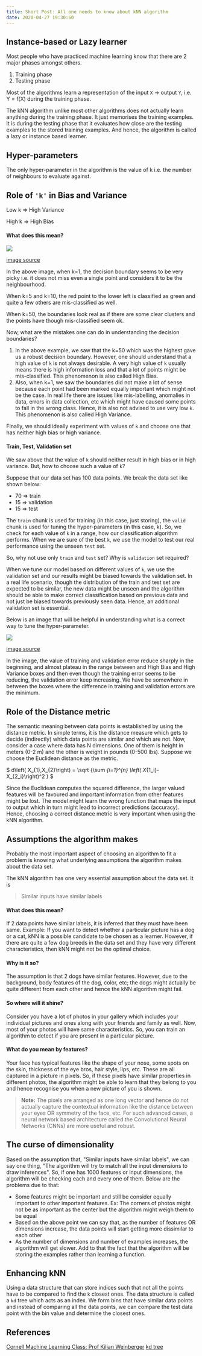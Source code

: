 ```yaml
---
title: Short Post: All one needs to know about kNN algorithm
date: 2020-04-27 19:30:50
---
```


## Instance-based or Lazy learner
Most people who have practiced machine learning know that there are 2 major phases amongst others.
1. Training phase
2. Testing phase

Most of the algorithms learn a representation of the input `X` -> output `Y`, i.e. Y = f(X) during the training phase.

The kNN algorithm unlike most other algorithms does not actually learn anything during the training phase. It just memorises the training examples. It is during the testing phase that it evaluates how close are the testing examples to the stored training examples. And hence, the algorithm is called a lazy or instance based learner.

## Hyper-parameters
The only hyper-parameter in the algorithm is the value of k i.e. the number of neighbours to evaluate against.

## Role of `'k'` in Bias and Variance
Low k => High Variance

High k => High Bias

#### What does this mean?
![](/assets/images/machine_learning/kNN-k-bias-variance.png)

[image source](https://medium.com/30-days-of-machine-learning/day-3-k-nearest-neighbors-and-bias-variance-tradeoff-75f84d515bdb)

In the above image, when k=1, the decision boundary seems to be very picky i.e. it does not miss even a single point and considers it to be the neighbourhood.

When k=5 and k=10, the red point to the lower left is classified as green and quite a few others are mis-classified as well.

When k=50, the boundaries look real as if there are some clear clusters and the points have though mis-classified seem ok.

Now, what are the mistakes one can do in understanding the decision boundaries?
1. In the above example, we saw that the k=50 which was the highest gave us a robust decision boundary. However, one should understand that a high value of `k` is not always desirable. A very high value of `k` usually means there is high information loss and that a lot of points might be mis-classified. This phenomenon is also called High Bias.
2. Also, when k=1, we saw the boundaries did not make a lot of sense because each point had been marked equally important which might not be the case. In real life there are issues like mis-labelling, anomalies in data, errors in data collection, etc which might have caused some points to fall in the wrong class. Hence, it is also not advised to use very low `k`. This phenomenon is also called High Variance.

Finally, we should ideally experiment with values of `k` and choose one that has neither high bias or high variance.

#### Train, Test, Validation set
We saw above that the value of `k` should neither result in high bias or in high variance. But, how to choose such a value of `k`?

Suppose that our data set has 100 data points. We break the data set like shown below:
- 70 => train
- 15 => validation
- 15 => test

The `train` chunk is used for training (in this case, just storing), the `valid` chunk is used for tuning the hyper-parameters (in this case, k). So, we check for each value of `k` in a range, how our classification algorithm performs. When we are sure of the best `k`, we use the model to test our real performance using the unseen `test` set.

So, why not use only `train` and `test` set? Why is `validation` set required?

When we tune our model based on different values of `k`, we use the validation set and our results might be biased towards the validation set. In a real life scenario, though the distribution of the train and test set are expected to be similar, the new data might be unseen and the algorithm should be able to make correct classification based on previous data and not just be biased towards previously seen data. Hence, an additional validation set is essential.

Below is an image that will be helpful in understanding what is a correct way to tune the hyper-parameter.

![](/assets/images/machine_learning/bias-variance-tradeoff.png)

[image source](https://dziganto.github.io/cross-validation/data%20science/machine%20learning/model%20tuning/python/Model-Tuning-with-Validation-and-Cross-Validation/)

In the image, the value of training and validation error reduce sharply in the beginning, and almost plateau in the range between and High Bias and High Variance boxes and then even though the training error seems to be reducing, the validation error keep increasing. We have be somewhere in between the boxes where the difference in training and validation errors are the minimum.

## Role of the Distance metric
The semantic meaning between data points is established by using the distance
metric. In simple terms, it is the distance measure which gets to decide (indirectly) which data points are similar and which are not. Now, consider a case where data has N dimensions. One of them is height
in meters (0-2 m) and the other is weight in pounds (0-500 lbs). Suppose we choose the Euclidean distance as the metric.

$ d\left( X_{1},X_{2}\right)   = \sqrt {\sum _{i=1}^{n}  \left( X_{1_i}-X_{2_i}\right)^2 } $

Since the Euclidean computes the squared difference, the larger valued features will be favoured and important information from other features might be lost. The model
might learn the wrong function that maps the input to output which in turn might
lead to incorrect predictions (accuracy). Hence, choosing a correct distance metric is very important when using the kNN algorithm.

## Assumptions the algorithm makes
Probably the most important aspect of choosing an algorithm to fit a problem is knowing what underlying assumptions the algorithm makes about the data set.

The kNN algorithm has one very essential assumption about the data set. It is
> Similar inputs have similar labels

#### What does this mean?
If 2 data points have similar labels, it is inferred that they must have been same.
Example: If you want to detect whether a particular picture has a dog or a cat, kNN is a possible candidate to be chosen as a learner. However, if there are quite a few dog breeds in the data set and they have very different characteristics, then kNN might not be the optimal choice.

#### Why is it so?
The assumption is that 2 dogs have similar features. However, due to the background, body features of the dog, color, etc; the dogs might actually be quite different from each other and hence the kNN algorithm might fail.

#### So where will it shine?
Consider you have a lot of photos in your gallery which includes your individual pictures and ones along with your friends and family as well. Now, most of your photos will have same characteristics. So, you can train an algorithm to detect if you are present in a particular picture.

#### What do you mean by features?
Your face has typical features like the shape of your nose, some spots on the skin, thickness of the eye bros, hair style, lips, etc. These are all captured in a picture in pixels. So, if these pixels have similar properties in different photos, the algorithm might be able to learn that they belong to you and hence recognise you when a new picture of you is shown.

> __Note:__ The pixels are arranged as one long vector and hence do not actually capture the contextual information like the distance between your eyes OR symmetry of the face, etc. For such advanced cases, a neural network based architecture called the Convolutional Neural Networks (CNNs) are more useful and robust.

## The curse of dimensionality
Based on the assumption that, "Similar inputs have similar labels", we can say one thing, "The algorithm will try to match all the input dimensions to draw inferences". So, if one has 1000 features or input dimensions, the algorithm will be checking each and every one of them. Below are the problems due to that:
- Some features might be important and still be consider equally important to other important features. Ex: The corners of photos might not be as important as the center but the algorithm might weigh them to be equal
- Based on the above point we can say that, as the number of features OR dimensions increase, the data points will start getting more dissimilar to each other
- As the number of dimensions and number of examples increases, the algorithm will get slower. Add to that the fact that the algorithm will be storing the examples rather than learning a function.

## Enhancing kNN
Using a data structure that can store indices such that not all the points have to be compared to find the `k` closest ones. The data structure is called a `kd` tree which acts as an index. We
form bins that have similar data points and instead of comparing all the data points, we can compare the test data point with the bin value and determine the closest ones.

## References
[Cornell Machine Learning Class: Prof Kilian Weinberger](http://www.cs.cornell.edu/courses/cs4780/2018fa/lectures/index.html)
[kd tree](https://en.wikipedia.org/wiki/K-d_tree)
